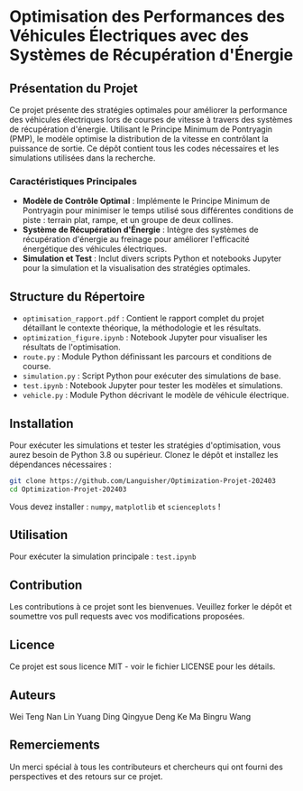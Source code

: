 # Optimisation des Performances des Véhicules Électriques avec des Systèmes de Récupération d'Énergie

## Présentation du Projet

Ce projet présente des stratégies optimales pour améliorer la performance des véhicules électriques lors de courses de vitesse à travers des systèmes de récupération d'énergie. Utilisant le Principe Minimum de Pontryagin (PMP), le modèle optimise la distribution de la vitesse en contrôlant la puissance de sortie. Ce dépôt contient tous les codes nécessaires et les simulations utilisées dans la recherche.

### Caractéristiques Principales

- **Modèle de Contrôle Optimal** : Implémente le Principe Minimum de Pontryagin pour minimiser le temps utilisé sous différentes conditions de piste : terrain plat, rampe, et un groupe de deux collines.
- **Système de Récupération d'Énergie** : Intègre des systèmes de récupération d'énergie au freinage pour améliorer l'efficacité énergétique des véhicules électriques.
- **Simulation et Test** : Inclut divers scripts Python et notebooks Jupyter pour la simulation et la visualisation des stratégies optimales.

## Structure du Répertoire

- `optimisation_rapport.pdf` : Contient le rapport complet du projet détaillant le contexte théorique, la méthodologie et les résultats.
- `optimization_figure.ipynb` : Notebook Jupyter pour visualiser les résultats de l'optimisation.
- `route.py` : Module Python définissant les parcours et conditions de course.
- `simulation.py` : Script Python pour exécuter des simulations de base.
- `test.ipynb` : Notebook Jupyter pour tester les modèles et simulations.
- `vehicle.py` : Module Python décrivant le modèle de véhicule électrique.

## Installation

Pour exécuter les simulations et tester les stratégies d'optimisation, vous aurez besoin de Python 3.8 ou supérieur. Clonez le dépôt et installez les dépendances nécessaires :

```bash
git clone https://github.com/Languisher/Optimization-Projet-202403
cd Optimization-Projet-202403
```

Vous devez installer : `numpy`, `matplotlib` et `scienceplots` !

## Utilisation
Pour exécuter la simulation principale : `test.ipynb`


## Contribution
Les contributions à ce projet sont les bienvenues. Veuillez forker le dépôt et soumettre vos pull requests avec vos modifications proposées.

## Licence
Ce projet est sous licence MIT - voir le fichier LICENSE pour les détails.

## Auteurs
Wei Teng
Nan Lin
Yuang Ding
Qingyue Deng
Ke Ma
Bingru Wang

## Remerciements
Un merci spécial à tous les contributeurs et chercheurs qui ont fourni des perspectives et des retours sur ce projet.